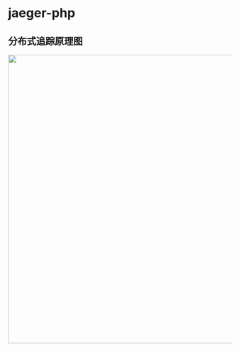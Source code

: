 # jaeger-php

## 分布式追踪原理图

<img src="https://upload.cc/i/OhsjA0.jpg" width="700px" height="650px" />
